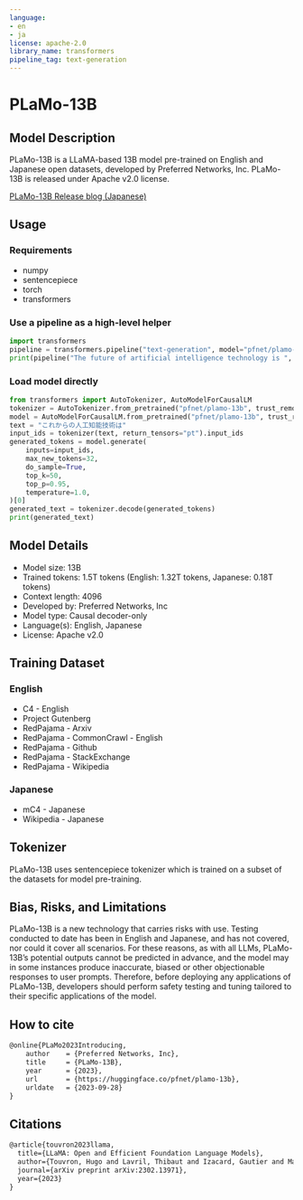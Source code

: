 ```yaml
---
language:
- en
- ja
license: apache-2.0
library_name: transformers
pipeline_tag: text-generation
---
```


# PLaMo-13B

## Model Description
PLaMo-13B is a LLaMA-based 13B model pre-trained on English and Japanese open datasets, developed by Preferred Networks, Inc.
PLaMo-13B is released under Apache v2.0 license.

[PLaMo-13B Release blog (Japanese)](https://tech.preferred.jp/ja/blog/llm-plamo/)

## Usage

### Requirements

- numpy
- sentencepiece
- torch
- transformers

### Use a pipeline as a high-level helper
```python
import transformers
pipeline = transformers.pipeline("text-generation", model="pfnet/plamo-13b", trust_remote_code=True)
print(pipeline("The future of artificial intelligence technology is ", max_new_tokens=32))
```

### Load model directly
```python
from transformers import AutoTokenizer, AutoModelForCausalLM
tokenizer = AutoTokenizer.from_pretrained("pfnet/plamo-13b", trust_remote_code=True)
model = AutoModelForCausalLM.from_pretrained("pfnet/plamo-13b", trust_remote_code=True)
text = "これからの人工知能技術は"
input_ids = tokenizer(text, return_tensors="pt").input_ids
generated_tokens = model.generate(
    inputs=input_ids,
    max_new_tokens=32,
    do_sample=True,
    top_k=50,
    top_p=0.95,
    temperature=1.0,
)[0]
generated_text = tokenizer.decode(generated_tokens)
print(generated_text)
```

## Model Details

- Model size: 13B
- Trained tokens: 1.5T tokens (English: 1.32T tokens, Japanese: 0.18T tokens)
- Context length: 4096
- Developed by: Preferred Networks, Inc
- Model type: Causal decoder-only
- Language(s): English, Japanese
- License: Apache v2.0

## Training Dataset

### English

- C4 - English
- Project Gutenberg
- RedPajama - Arxiv
- RedPajama - CommonCrawl - English
- RedPajama - Github
- RedPajama - StackExchange
- RedPajama - Wikipedia

### Japanese

- mC4 - Japanese
- Wikipedia - Japanese

## Tokenizer
PLaMo-13B uses sentencepiece tokenizer which is trained on a subset of the datasets for model pre-training.

## Bias, Risks, and Limitations
PLaMo-13B is a new technology that carries risks with use. Testing conducted to date has been in English and Japanese, and has not covered, nor could it cover all scenarios. For these reasons, as with all LLMs, PLaMo-13B’s potential outputs cannot be predicted in advance, and the model may in some instances produce inaccurate, biased or other objectionable responses to user prompts. Therefore, before deploying any applications of PLaMo-13B, developers should perform safety testing and tuning tailored to their specific applications of the model.

## How to cite
```tex
@online{PLaMo2023Introducing,
    author    = {Preferred Networks, Inc},
    title     = {PLaMo-13B},
    year      = {2023},
    url       = {https://huggingface.co/pfnet/plamo-13b},
    urldate   = {2023-09-28}
}
```

## Citations
```tex
@article{touvron2023llama,
  title={LLaMA: Open and Efficient Foundation Language Models},
  author={Touvron, Hugo and Lavril, Thibaut and Izacard, Gautier and Martinet, Xavier and Lachaux, Marie-Anne and Lacroix, Timoth{\'e}e and Rozi{\`e}re, Baptiste and Goyal, Naman and Hambro, Eric and Azhar, Faisal and Rodriguez, Aurelien and Joulin, Armand and Grave, Edouard and Lample, Guillaume},
  journal={arXiv preprint arXiv:2302.13971},
  year={2023}
}
```
